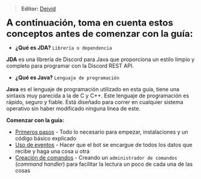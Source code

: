 
> **<i class="fa fa-user"></i> Editor:** [Deivid](https://github.com/Drylotrans)

<font size=5> **A continuación, toma en cuenta estos conceptos antes de comenzar con la guía:** </font>


* **¿Qué es JDA?** `Librería o dependencia`

**JDA** es una librería de Discord para Java que proporciona un estilo limpio y completo para programar con la Discord REST API.

* **¿Qué es Java?** `Lenguaje de programación`

**Java** es el lenguaje de programación utilizado en esta guía, tiene una sintaxis muy parecida a la de C y C++. Este lenguaje de programación es rápido, seguro y fiable. Está diseñado para correr en cualquier sistema operativo sin haber modificado ninguna línea de este.

**<i class="fas fa-arrow-circle-right"></i> Comenzar con la guía:**

* [Primeros pasos](/java/primeros-pasos.md "Todo lo necesario") - Todo lo necesario para empezar, instalaciones y un código básico explicado
* [Uso de eventos](/java/eventos.md "Para una mejor organización") - Hacer que el bot se encargue de todos los datos que recibe y haga una cosa u otra
* [Creación de comandos](/java/command-handler.md "Un bot sin comandos... Imposible") - Creando un `administrador de comandos` (*command handler*) para facilitar la lectura un poco de cada una de las cosas
